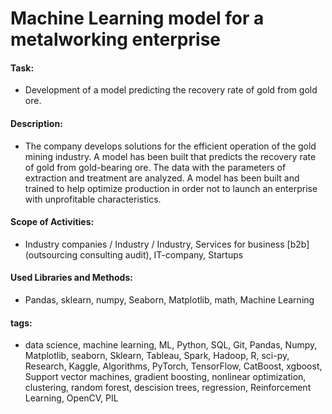 # Machine Learning model for a metalworking enterprise

#### Task: 
- Development of a model predicting the recovery rate of gold from gold ore.

#### Description:
- The company develops solutions for the efficient operation of the gold mining industry. A model has been built that predicts the recovery rate of gold from gold-bearing ore. The data with the parameters of extraction and treatment are analyzed. A model has been built and trained to help optimize production in order not to launch an enterprise with unprofitable characteristics.

#### Scope of Activities: 
- Industry companies / Industry / Industry, Services for business [b2b] (outsourcing consulting audit), IT-company, Startups

#### Used Libraries and Methods:
- Pandas, sklearn, numpy, Seaborn, Matplotlib, math, Machine Learning

#### tags:
- data science, machine learning, ML, Python, SQL, Git, Pandas, Numpy, Matplotlib, seaborn, Sklearn, Tableau, Spark, Hadoop, R, sci-py, Research, Kaggle, Algorithms, PyTorch, TensorFlow, CatBoost, xgboost, Support vector machines, gradient boosting, nonlinear optimization, clustering, random forest, descision trees, regression, Reinforcement Learning, OpenCV, PIL
